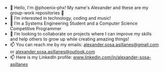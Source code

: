 - 👋 Hello, I'm @phoenix-phx! My name's Alexander and these are my group-work repositories 👋
- 👀 I’m interested in technology, coding and music!
- 🌱 I’m a Systems Engineering Student and a Computer Science Competitive Programmer
- 💞️ I’m looking to collaborate on projects where I can improve my skills and help others to grow up while creating amazing things!
- 📫 You can reach me by my emails: alexander.sosa.asillanes@gmail.com or alexander.sosa.asillanes@outlook.com
- 📫 Here is my LinkedIn profile: www.linkedin.com/in/alexander-sosa-asillanes

<!--
**phoenix-phx/phoenix-phx** is a ✨ _special_ ✨ repository because its `README.md` (this file) appears on your GitHub profile.

Here are some ideas to get you started:

- 🔭 I’m currently working on ...
- 🌱 I’m currently learning ...
- 👯 I’m looking to collaborate on ...
- 🤔 I’m looking for help with ...
- 💬 Ask me about ...
- 📫 How to reach me: ...
- 😄 Pronouns: ...
- ⚡ Fun fact: ...
-->
